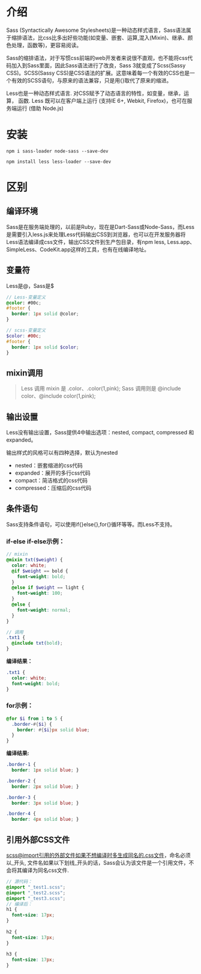 # 介绍

Sass (Syntactically Awesome Stylesheets)是一种动态样式语言，Sass语法属于缩排语法，比css比多出好些功能(如变量、嵌套、运算,混入(Mixin)、继承、颜色处理，函数等)，更容易阅读。

Sass的缩排语法，对于写惯css前端的web开发者来说很不直观，也不能将css代码加入到Sass里面，因此Sass语法进行了改良，Sass 3就变成了Scss(Sassy CSS)。SCSS(Sassy CSS)是CSS语法的扩展。这意味着每一个有效的CSS也是一个有效的SCSS语句，与原来的语法兼容，只是用{}取代了原来的缩进。

Less也是一种动态样式语言. 对CSS赋予了动态语言的特性，如变量，继承，运算， 函数.  Less 既可以在客户端上运行 (支持IE 6+, Webkit, Firefox)，也可在服务端运行 (借助 Node.js)



# 安装

```shell
npm i sass-loader node-sass --save-dev
```

```shell
npm install less less-loader --save-dev
```



# 区别

## 编译环境

Sass是在服务端处理的，以前是Ruby，现在是Dart-Sass或Node-Sass，而Less是需要引入less.js来处理Less代码输出CSS到浏览器，也可以在开发服务器将Less语法编译成css文件，输出CSS文件到生产包目录，有npm less, Less.app、SimpleLess、CodeKit.app这样的工具，也有在线编译地址。



## 变量符

Less是@，Sass是$

```scss
// Less-变量定义
@color: #00c;
#footer {
  border: 1px solid @color;
}

// scss-变量定义
$color: #00c;
#footer {
  border: 1px solid $color;
}
```



## mixin调用

> Less 调用 mixin 是 .color、.color(1,pink);    Sass 调用则是 @include color、@include color(1,pink);



## 输出设置

Less没有输出设置，Sass提供4中输出选项：nested, compact, compressed 和 expanded。

输出样式的风格可以有四种选择，默认为nested
- nested：嵌套缩进的css代码
- expanded：展开的多行css代码
- compact：简洁格式的css代码
- compressed：压缩后的css代码



## 条件语句

Sass支持条件语句，可以使用if{}else{},for{}循环等等。而Less不支持。

### if-else if-else示例：

```scss
// mixin
@mixin txt($weight) { 
  color: white; 
  @if $weight == bold { 
    font-weight: bold;
  } 
  @else if $weight == light { 
    font-weight: 100;
  } 
  @else { 
    font-weight: normal;
  } 
}

// 调用
.txt1 { 
  @include txt(bold); 
}
```

**编译结果：**

```scss
.txt1 {
  color: white;
  font-weight: bold; 
}
```



### for示例：

```scss
@for $i from 1 to 5 {
  .border-#{$i} {
    border: #{$i}px solid blue;
  }
}
```

**编译结果:**

```scss
.border-1 {
  border: 1px solid blue; }

.border-2 {
  border: 2px solid blue; }

.border-3 {
  border: 3px solid blue; }

.border-4 {
  border: 4px solid blue; }
```



## 引用外部CSS文件

scss@import引用的外部文件如果不想编译时多生成同名的.css文件，命名必须以_开头, 文件名如果以下划线_开头的话，Sass会认为该文件是一个引用文件，不会将其编译为同名css文件.

```scss
// 源代码：
@import "_test1.scss";
@import "_test2.scss";
@import "_test3.scss";
// 编译后：
h1 {
  font-size: 17px;
}
 
h2 {
  font-size: 17px;
}
 
h3 {
  font-size: 17px;
}
```

